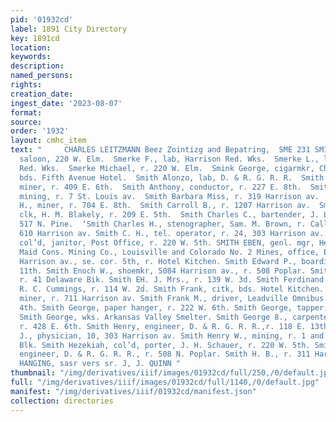 ```yaml
---
pid: '01932cd'
label: 1891 City Directory
key: 1891cd
location: 
keywords: 
description: 
named_persons: 
rights: 
creation_date: 
ingest_date: '2023-08-07'
format: 
source: 
order: '1932'
layout: cmhc_item
text: "     CHARLES LEITZMANN Beez Zointizg and Bepatring,  SME 231 SMI  Smerke Alois,
  saloon, 220 W. Elm.  Smerke F., lab, Harrison Red. Wks.  Smerke L., lab, Harrison
  Red. Wks.  Smerke Michael, r. 220 W. Elm.  Smink George, cigarmkr, Charles Schabelka,
  bds. Fifth Avenue Hotel.  Smith Alonzo, lab, D. & R. G. R. R.  Smith Andrew V.,
  miner, r. 409 E. 6th.  Smith Anthony, conductor, r. 227 E. 8th.  Smith Azor A.,
  mining, r. 7 St. Louis av.  Smith Barbara Miss, r. 319 Harrison av.  Smith Caleb
  H., miner, r. 704 E. 8th.  Smith Carroll B., r. 1207 Harrison av.  Smith Celia Miss,
  clk, H. M. Blakely, r. 209 E. 5th.  Smith Charles C., bartender, J. L. Conley, r.
  517 N. Pine.  ‘Smith Charles H., stenographer, Sam. M. Brown, r. Callaway  Blk,
  610 Harrison av. Smith C. H., tel. operator, r. 24, 303 Harrison av. Smith Daniel,
  col’d, janitor, Post Office, r. 220 W. 5th. SMITH EBEN, genl. mgr, Henriett and
  Maid Cons. Mining Co., Louisville and Colorado No. 2 Mines, office, Bank Bldg.,
  Harrison av., se. cor. 5th, r. Hotel Kitchen. Smith Edward P., boarding, 300 E.
  11th. Smith Enoch W., shoemkr, 5084 Harrison av., r. 508 Poplar. Smith E. A., mining,
  r. 41 Delaware Bik. Smith EH. J. Mrs., r. 139 W. 3d. Smith Ferdinand G., porter,
  R. C. Cummings, r. 114 W. 2d. Smith Frank, citk, bds. Hotel Kitchen. Smith Frank,
  miner, r. 711 Harrison av. Smith Frank M., driver, Leadville Omnibus Co., 144 W.
  4th. Smith George, paper hanger, r. 222 W. 6th. Smith George, tapper, American Smelter.
  Smith George, wks. Arkansas Valley Smelter. Smith George 8., carpenter, H. C. Dimick,
  r. 428 E. 6th. Smith Henry, engineer, D. & R. G. R. R.,r. 118 E. 13th. Smith Henry
  J., physician, 10, 303 Harrison av. Smith Henry W., mining, r. 1 and 2 Keystone
  Blk. Smith Hezekiah, col’d, porter, J. H. Schauer, r. 220 W. 5th. Smith Holt S.,
  engineer, D. & R. G. R. R., r. 508 N. Poplar. Smith H. B., r. 311 Harrison av.  PAPER
  HANGING, sasr vers sr. J, J. QUINN "
thumbnail: "/img/derivatives/iiif/images/01932cd/full/250,/0/default.jpg"
full: "/img/derivatives/iiif/images/01932cd/full/1140,/0/default.jpg"
manifest: "/img/derivatives/iiif/01932cd/manifest.json"
collection: directories
---
```

